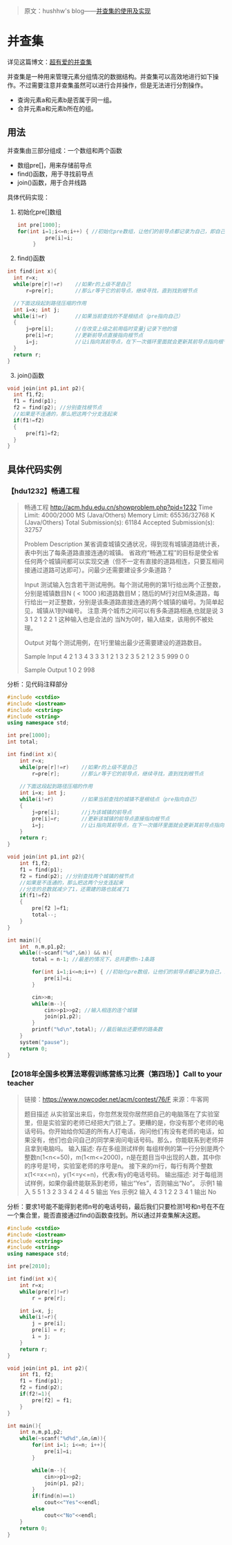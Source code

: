 > 原文：hushhw's blog——[并查集的使用及实现](https://hushhw.cn/posts/learn/f4151f32.html)

# 并查集

详见这篇博文：[超有爱的并查集](http://blog.csdn.net/niushuai666/article/details/6662911)

并查集是一种用来管理元素分组情况的数据结构。并查集可以高效地进行如下操作。不过需要注意并查集虽然可以进行合并操作，但是无法进行分割操作。
 - 查询元素a和元素b是否属于同一组。
 - 合并元素a和元素b所在的组。


## 用法
并查集由三部分组成：一个数组和两个函数
 - 数组pre[]，用来存储前导点
 - find()函数，用于寻找前导点
 - join()函数，用于合并线路

具体代码实现：
1. 初始化pre[]数组

   ```c++
   int pre[1000];
   for(int i=1;i<=n;i++) { //初始化pre数组，让他们的前导点都记录为自己，即自己为根节点
   			pre[i]=i; 
   		}
   ```

2. find()函数

  ```c++
  int find(int x){
  	int r=x;
  	while(pre[r]!=r)	//如果r的上级不是自己
  		r=pre[r];		//那么r等于它的前导点，继续寻找，直到找到根节点

  	//下面这段起到路径压缩的作用
  	int i=x; int j;
  	while(i!=r)			//如果当前查找的不是根结点（pre指向自己）
  	{
  		j=pre[i];		//在改变上级之前用临时变量j记录下他的值
  		pre[i]=r;		//更新前导点直接指向根节点
  		i=j;			//让i指向其前导点，在下一次循环里面就会更新其前导点指向根节点
  	}
  	return r;
  }
  ```

3. join()函数

  ```c++
  void join(int p1,int p2){
  	int f1,f2;
  	f1 = find(p1);
  	f2 = find(p2); //分别查找根节点
  	//如果是不连通的，那么把这两个分支连起来
  	if(f1!=f2)
  	{
  		pre[f1]=f2;
  	}
  }
  ```

## 具体代码实例

### 【hdu1232】畅通工程

> 畅通工程
> http://acm.hdu.edu.cn/showproblem.php?pid=1232
> Time Limit: 4000/2000 MS (Java/Others)    Memory Limit: 65536/32768 K (Java/Others)
> Total Submission(s): 61184    Accepted Submission(s): 32757
>
>
> Problem Description
> 某省调查城镇交通状况，得到现有城镇道路统计表，表中列出了每条道路直接连通的城镇。
> 省政府“畅通工程”的目标是使全省任何两个城镇间都可以实现交通（但不一定有直接的道路相连，只要互相间接通过道路可达即可）。问最少还需要建设多少条道路？ 
>
>
> Input
> 测试输入包含若干测试用例。每个测试用例的第1行给出两个正整数，分别是城镇数目N ( < 1000 )和道路数目M；随后的M行对应M条道路，每行给出一对正整数，分别是该条道路直接连通的两个城镇的编号。为简单起见，城镇从1到N编号。 
> 注意:两个城市之间可以有多条道路相通,也就是说
> 3 3
> 1 2
> 1 2
> 2 1
> 这种输入也是合法的
> 当N为0时，输入结束，该用例不被处理。 
>
>
> Output
> 对每个测试用例，在1行里输出最少还需要建设的道路数目。 
>
>
> Sample Input
> 4 2
> 1 3
> 4 3
> 3 3
> 1 2
> 1 3
> 2 3
> 5 2
> 1 2
> 3 5
> 999 0
> 0
>
> Sample Output
> 1
> 0
> 2
> 998
>

分析：见代码注释部分


```c++
#include <cstdio>
#include <iostream>
#include <cstring>
#include <string>
using namespace std;

int pre[1000];
int total;

int find(int x){
	int r=x;
	while(pre[r]!=r)	//如果r的上级不是自己
		r=pre[r];		//那么r等于它的前导点，继续寻找，直到找到根节点
	
	//下面这段起到路径压缩的作用
	int i=x; int j;
	while(i!=r)			//如果当前查找的城镇不是根结点（pre指向自己）
	{
		j=pre[i];		//j为该城镇的前导点
		pre[i]=r;		//更新该城镇的前导点直接指向根节点
		i=j;			//让i指向其前导点，在下一次循环里面就会更新其前导点指向根节点
	}
	return r;
}

void join(int p1,int p2){
	int f1,f2;
	f1 = find(p1);
	f2 = find(p2); //分别查找两个城镇的根节点
	//如果是不连通的，那么把这两个分支连起来
	//分支的总数就减少了1，还需建的路也就减了1
	if(f1!=f2)
	{
		pre[f2 ]=f1;
		total--;
	}
}

int main(){
	int  n,m,p1,p2;
	while((~scanf("%d",&n)) && n){
		total = n-1; //最差的情况下，总共要修n-1条路

		for(int i=1;i<=n;i++) { //初始化pre数组，让他们的前导点都记录为自己，即自己为根节点
			pre[i]=i; 
		}

		cin>>m;
		while(m--){
			cin>>p1>>p2; //输入相连的连个城镇
			join(p1,p2);
		}
		printf("%d\n",total); //最后输出还要修的路条数
	}
	system("pause");
	return 0;
}
```



### 【2018年全国多校算法寒假训练营练习比赛（第四场）】Call to your teacher

> 链接：https://www.nowcoder.net/acm/contest/76/F
> 来源：牛客网
>
> 题目描述 
> 从实验室出来后，你忽然发现你居然把自己的电脑落在了实验室里，但是实验室的老师已经把大门锁上了。更糟的是，你没有那个老师的电话号码。你开始给你知道的所有人打电话，询问他们有没有老师的电话，如果没有，他们也会问自己的同学来询问电话号码。那么，你能联系到老师并且拿到电脑吗。
> 输入描述:
> 存在多组测试样例
> 每组样例的第一行分别是两个整数n(1<n<=50)，m(1<m<=2000)，n是在题目当中出现的人数，其中你的序号是1号，实验室老师的序号是n。
> 接下来的m行，每行有两个整数x(1<=x<=n)，y(1<=y<=n)，代表x有y的电话号码。
> 输出描述:
> 对于每组测试样例，如果你最终能联系到老师，输出“Yes”，否则输出“No”。
> 示例1
> 输入
> 5 5
> 1 3
> 2 3
> 3 4
> 2 4
> 4 5
> 输出
> Yes
> 示例2
> 输入
> 4 3
> 1 2
> 2 3
> 4 1
> 输出
> No

分析：要求1号能不能得到老师n号的电话号码，最后我们只要检测1号和n号在不在一个集合里，能否直接通过find()函数查找到。所以通过并查集解决这题。

```c++
#include <cstdio>
#include <iostream>
#include <cstring>
#include <string>
using namespace std;

int pre[2010];

int find(int x){
	int r=x;
	while(pre[r]!=r)
		r = pre[r];

	int i=x, j;
	while(i!=r){
		j = pre[i];
		pre[i] = r;
		i = j;
	}
	return r;
}

void join(int p1, int p2){
	int f1, f2;
	f1 = find(p1);
	f2 = find(p2);
	if(f2!=1){
		pre[f2] = f1;
	}
}

int main(){
	int n,m,p1,p2;
	while(~scanf("%d%d",&n,&m)){
		for(int i=1; i<=n; i++){
			pre[i]=i;
		}

		while(m--){
			cin>>p1>>p2;
			join(p1, p2);
		}
		if(find(n)==1)
			cout<<"Yes"<<endl;
		else
			cout<<"No"<<endl;
	}
	return 0;
}
```

